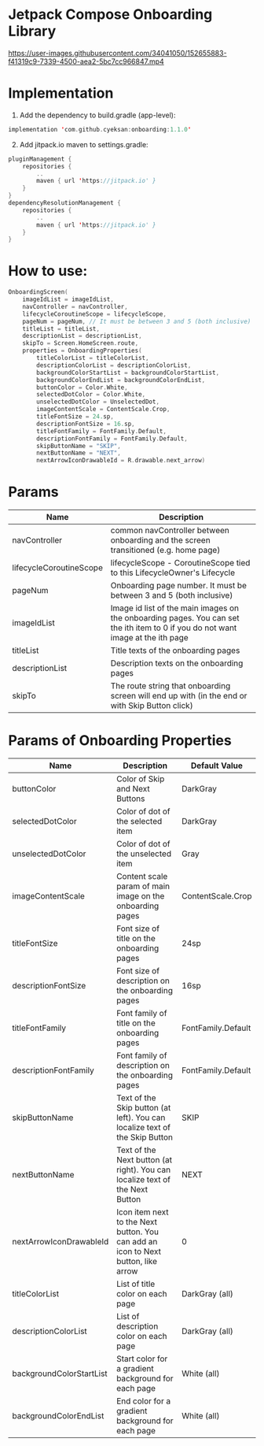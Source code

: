 # Jetpack Compose Onboarding Library

https://user-images.githubusercontent.com/34041050/152655883-f41319c9-7339-4500-aea2-5bc7cc966847.mp4

# Implementation
1. Add the dependency to build.gradle (app-level):

```kotlin
implementation 'com.github.cyeksan:onboarding:1.1.0'
```
2. Add jitpack.io maven to settings.gradle:
```kotlin
pluginManagement {
    repositories {
        ..
        maven { url 'https://jitpack.io' }
    }
}
dependencyResolutionManagement {
    repositories {
        ..
        maven { url 'https://jitpack.io' }
    }
}
```
# How to use:
```kotlin
OnboardingScreen(
	imageIdList = imageIdList,
	navController = navController,
	lifecycleCoroutineScope = lifecycleScope,
	pageNum = pageNum, // It must be between 3 and 5 (both inclusive)
	titleList = titleList,
	descriptionList = descriptionList,
	skipTo = Screen.HomeScreen.route,
	properties = OnboardingProperties(
		titleColorList = titleColorList,
		descriptionColorList = descriptionColorList,
		backgroundColorStartList = backgroundColorStartList,
		backgroundColorEndList = backgroundColorEndList,
		buttonColor = Color.White,
		selectedDotColor = Color.White,
		unselectedDotColor = UnselectedDot,
		imageContentScale = ContentScale.Crop,
		titleFontSize = 24.sp,
		descriptionFontSize = 16.sp,
		titleFontFamily = FontFamily.Default,
		descriptionFontFamily = FontFamily.Default,
		skipButtonName = "SKIP",
		nextButtonName = "NEXT",
		nextArrowIconDrawableId = R.drawable.next_arrow)
```

# Params
| Name | Description |
| --- | --- |
| navController | common navController between onboarding and the screen transitioned (e.g. home page) |
| lifecycleCoroutineScope | lifecycleScope - CoroutineScope tied to this LifecycleOwner's Lifecycle |
| pageNum | Onboarding page number. It must be between 3 and 5 (both inclusive) |
| imageIdList | Image id list of the main images on the onboarding pages. You can set the ith item to 0 if you do not want image at the ith page |
| titleList | Title texts of the onboarding pages |
| descriptionList | Description texts on the onboarding pages |
| skipTo | The route string that onboarding screen will end up with (in the end or with Skip Button click) |

# Params of Onboarding Properties
| Name | Description | Default Value
| --- | --- | --- |
| buttonColor | Color of Skip and Next Buttons | DarkGray |
| selectedDotColor | Color of dot of the selected item | DarkGray |
| unselectedDotColor | Color of dot of the unselected item | Gray |
| imageContentScale | Content scale param of main image on the onboarding pages | ContentScale.Crop |
| titleFontSize | Font size of title on the onboarding pages | 24sp |
| descriptionFontSize | Font size of description on the onboarding pages | 16sp |
| titleFontFamily | Font family of title on the onboarding pages | FontFamily.Default |
| descriptionFontFamily | Font family of description on the onboarding pages | FontFamily.Default |
| skipButtonName | Text of the Skip button (at left). You can localize text of the Skip Button | SKIP |
| nextButtonName | Text of the Next button (at right). You can localize text of the Next Button | NEXT |
| nextArrowIconDrawableId | Icon item next to the Next button. You can add an icon to Next button, like arrow | 0 |
| titleColorList | List of title color on each page | DarkGray (all) |
| descriptionColorList | List of description color on each page | DarkGray (all) |
| backgroundColorStartList | Start color for a gradient background for each page | White (all)
| backgroundColorEndList | End color for a gradient background for each page | White (all)
